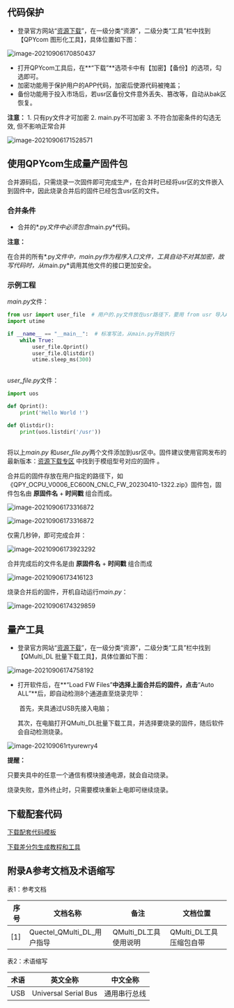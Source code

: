## 代码保护

- 登录官方网站“[资源下载](https://python.quectel.com/download)”，在一级分类“资源”，二级分类“工具”栏中找到【QPYcom 图形化工具】，具体位置如下图：

![image-20210906170850437](media/image-20230420-download.png)

- 打开QPYcom工具后，在**“下载”**选项卡中有【加密】【备份】的选项，勾选即可。
- 加密功能用于保护用户的APP代码，加密后使源代码被掩盖；
- 备份功能用于投入市场后，若usr区备份文件意外丢失、篡改等，自动从bak区恢复。

**注意：**
     1. 只有py文件才可加密
     2. main.py不可加密
     3. 不符合加密条件的勾选无效, 但不影响正常合并

![image-20210906171528571](media/image-20230420-backup.png)



## 使用QPYcom生成量产固件包

合并源码后，只需烧录一次固件即可完成生产，在合并时已经将usr区的文件嵌入到固件中，因此烧录合并后的固件已经包含usr区的文件。

### 合并条件

- 合并的*.py*文件中必须包含*main.py*代码。


**注意：**

在合并的所有*.py*文件中，*main.py*作为程序入口文件，工具自动不对其加密，故写代码时，从*main.py*调用其他文件的接口更加安全。

### 示例工程

*main.py*文件：

```python
from usr import user_file  # 用户的.py文件放在usr路径下，要用 from usr 导入APP
import utime

if __name__ == "__main__":  # 标准写法，从main.py开始执行
    while True:
        user_file.Qprint()
        user_file.Qlistdir()
        utime.sleep_ms(300)
        
```

*user_file.py*文件：

```python
import uos

def Qprint():
    print('Hello World !')

def Qlistdir():
    print(uos.listdir('/usr'))
    
```

将以上*main.py* 和*user_file.py*两个文件添加到usr区中。固件建议使用官网发布的最新版本：[资源下载专区](https://python.quectel.com/download) 中找到于模组型号对应的固件 。

合并后的固件存放在用户指定的路径下，如《QPY_OCPU_V0006_EC600N_CNLC_FW_20230410-1322.zip》固件包，固件包名由 **原固件名** + **时间戳** 组合而成。

![image-20210906173316872](media/image-20230421-1682055093154.png)

![image-20210906173316872](media/image-20230421-1682055557983.png)

仅需几秒钟，即可完成合并：

![image-20210906173923292](media/image-20230421-1682055232827.png)

合并完成后的文件名是由 **原固件名** + **时间戳** 组合而成

![image-20210906173416123](media/image-20230421-1682055398521.png)

烧录合并后的固件，开机自动运行*main.py*：

![image-20210906174329859](media/image-20210906174329859.png)

## 量产工具

- 登录官方网站“[资源下载](https://python.quectel.com/download)”，在一级分类“资源”，二级分类“工具”栏中找到【QMulti_DL 批量下载工具】，具体位置如下图：

![image-20210906174758192](media/image-20230421-1682055763975.png)

- 打开软件后，在**“Load FW Files”**中选择上面合并后的固件，点击**“Auto ALL”**后，即自动检测8个通道直至烧录完毕：

  ​	首先，夹具通过USB先接入电脑；

  ​	其次，在电脑打开QMulti_DL批量下载工具，并选择要烧录的固件，随后软件会自动检测烧录。

![image-202109061rtyurewry4](media/image-202109061rtyurewry4.png)



**提醒：**

只要夹具中的任意一个通信有模块接通电源，就会自动烧录。

烧录失败，意外终止时，只需要模块重新上电即可继续烧录。

## 下载配套代码

 <a href="code/main.zip" target="_blank">下载配套代码模板</a>

 <a href="code/fota.zip" target="_blank">下载差分包生成教程和工具</a>



## 附录A参考文档及术语缩写

表1：参考文档

| **序号** | **文档名称**                       | **备注**              | 文档位置                |
| -------- | ---------------------------------- | --------------------- | ----------------------- |
| [1]      | Quectel_QMulti_DL_用户指导         | QMulti_DL工具使用说明 | QMulti_DL工具压缩包自带 |

表2：术语缩写

| **术语** | **英文全称**         | **中文全称** |
| -------- | -------------------- | ------------ |
| USB      | Universal Serial Bus | 通用串行总线 |

